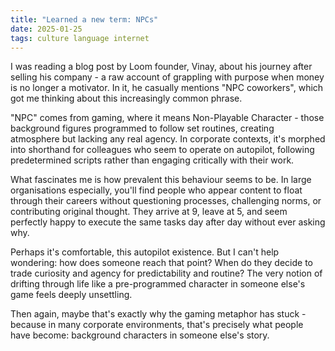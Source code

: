 ```yaml
---
title: "Learned a new term: NPCs"
date: 2025-01-25
tags: culture language internet
---
```


I was reading a blog post by Loom founder, Vinay, about his journey after selling his company - a raw account of grappling with purpose when money is no longer a motivator. In it, he casually mentions "NPC coworkers", which got me thinking about this increasingly common phrase.

"NPC" comes from gaming, where it means Non-Playable Character - those background figures programmed to follow set routines, creating atmosphere but lacking any real agency. In corporate contexts, it's morphed into shorthand for colleagues who seem to operate on autopilot, following predetermined scripts rather than engaging critically with their work.

What fascinates me is how prevalent this behaviour seems to be. In large organisations especially, you'll find people who appear content to float through their careers without questioning processes, challenging norms, or contributing original thought. They arrive at 9, leave at 5, and seem perfectly happy to execute the same tasks day after day without ever asking why.

Perhaps it's comfortable, this autopilot existence. But I can't help wondering: how does someone reach that point? When do they decide to trade curiosity and agency for predictability and routine? The very notion of drifting through life like a pre-programmed character in someone else's game feels deeply unsettling.

Then again, maybe that's exactly why the gaming metaphor has stuck - because in many corporate environments, that's precisely what people have become: background characters in someone else's story.
